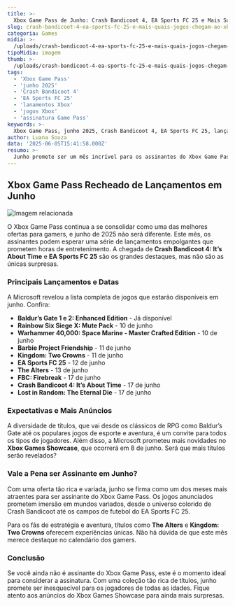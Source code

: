 ```yaml
---
title: >-
  Xbox Game Pass de Junho: Crash Bandicoot 4, EA Sports FC 25 e Mais Surpresas
slug: crash-bandicoot-4-ea-sports-fc-25-e-mais-quais-jogos-chegam-ao-xbox-game-pass-em-junho
categoria: Games
midia: >-
  /uploads/crash-bandicoot-4-ea-sports-fc-25-e-mais-quais-jogos-chegam-ao-xbox-game-pass-em-junho-thumb.jpg
tipoMidia: imagem
thumb: >-
  /uploads/crash-bandicoot-4-ea-sports-fc-25-e-mais-quais-jogos-chegam-ao-xbox-game-pass-em-junho-thumb.jpg
tags:
  - 'Xbox Game Pass'
  - 'junho 2025'
  - 'Crash Bandicoot 4'
  - 'EA Sports FC 25'
  - 'lanamentos Xbox'
  - 'jogos Xbox'
  - 'assinatura Game Pass'
keywords: >-
  Xbox Game Pass, junho 2025, Crash Bandicoot 4, EA Sports FC 25, lançamentos Xbox, jogos Xbox, assinatura Game Pass
author: Luana Souza
data: '2025-06-05T15:41:58.000Z'
resumo: >-
  Junho promete ser um mês incrível para os assinantes do Xbox Game Pass com a chegada de títulos de peso como Crash Bandicoot 4 e EA Sports FC 25. Descubra quais outros jogos estarão disponíveis e prepare-se para horas de diversão.
---
```


## Xbox Game Pass Recheado de Lançamentos em Junho

![Imagem relacionada](/uploads/crash-bandicoot-4-ea-sports-fc-25-e-mais-quais-jogos-chegam-ao-xbox-game-pass-em-junho-0.png)

O Xbox Game Pass continua a se consolidar como uma das melhores ofertas para gamers, e junho de 2025 não será diferente. Este mês, os assinantes podem esperar uma série de lançamentos empolgantes que prometem horas de entretenimento. A chegada de **Crash Bandicoot 4: It’s About Time** e **EA Sports FC 25** são os grandes destaques, mas não são as únicas surpresas.

### Principais Lançamentos e Datas

A Microsoft revelou a lista completa de jogos que estarão disponíveis em junho. Confira:

- **Baldur’s Gate 1 e 2: Enhanced Edition** - Já disponível
- **Rainbow Six Siege X: Mute Pack** - 10 de junho
- **Warhammer 40,000: Space Marine - Master Crafted Edition** - 10 de junho
- **Barbie Project Friendship** - 11 de junho
- **Kingdom: Two Crowns** - 11 de junho
- **EA Sports FC 25** - 12 de junho
- **The Alters** - 13 de junho
- **FBC: Firebreak** - 17 de junho
- **Crash Bandicoot 4: It’s About Time** - 17 de junho
- **Lost in Random: The Eternal Die** - 17 de junho

### Expectativas e Mais Anúncios

A diversidade de títulos, que vai desde os clássicos de RPG como Baldur’s Gate até os populares jogos de esporte e aventura, é um convite para todos os tipos de jogadores. Além disso, a Microsoft prometeu mais novidades no **Xbox Games Showcase**, que ocorrerá em 8 de junho. Será que mais títulos serão revelados?

### Vale a Pena ser Assinante em Junho?

Com uma oferta tão rica e variada, junho se firma como um dos meses mais atraentes para ser assinante do Xbox Game Pass. Os jogos anunciados prometem imersão em mundos variados, desde o universo colorido de Crash Bandicoot até os campos de futebol do EA Sports FC 25. 

Para os fãs de estratégia e aventura, títulos como **The Alters** e **Kingdom: Two Crowns** oferecem experiências únicas. Não há dúvida de que este mês merece destaque no calendário dos gamers.

### Conclusão

Se você ainda não é assinante do Xbox Game Pass, este é o momento ideal para considerar a assinatura. Com uma coleção tão rica de títulos, junho promete ser inesquecível para os jogadores de todas as idades. Fique atento aos anúncios do Xbox Games Showcase para ainda mais surpresas.
